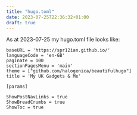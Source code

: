 ```yaml
---
title: "hugo.toml"
date: 2023-07-25T22:36:32+01:00
draft: true
---
```


As at 2023-07-25 my hugo.toml file looks like:

```
baseURL = 'https://spr12ian.github.io/'
languageCode = 'en-GB'
paginate = 100
sectionPagesMenu = 'main'
theme = ["github.com/halogenica/beautifulhugo"]
title = 'My UK Gadgets & Me'

[params]

ShowPostNavLinks = true
ShowBreadCrumbs = true
ShowToc = true
```
